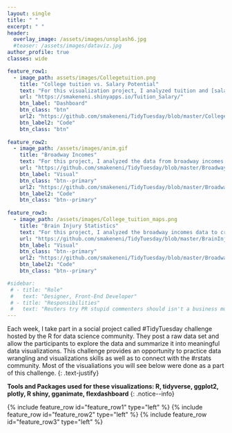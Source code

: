 ```yaml
---
layout: single
title: " "
excerpt: " "
header:
  overlay_image: /assets/images/unsplash6.jpg
  #teaser: /assets/images/dataviz.jpg
author_profile: true  
classes: wide 

feature_row1:
  - image_path: assets/images/Collegetuition.png
    title: "College tuition vs. Salary Potential"
    text: "For this visualization project, I analyzed tuition and [salary data](https://github.com/smakeneni/TidyTuesday/blob/master/College_tuition_03_011/Tuition_Salary.Rmd) to explore if tuition costs and career pay are correlated. I used R shiny flexdashboard to create an interactive dashboard that allows the users to explore tuition fees and salary potential by state in the US"
    url: "https://smakeneni.shinyapps.io/Tuition_Salary/" 
    btn_label: "Dashboard"
    btn_class: "btn"
    url2: "https://github.com/smakeneni/TidyTuesday/blob/master/College_tuition_03_011/Tuition_Salary.Rmd"
    btn_label2: "Code"
    btn_class: "btn"
           
feature_row2:
  - image_path: /assets/images/anim.gif
    title: "Broadway Incomes"
    text: "For this project, I analyzed the data from broadway incomes to created animated plots"
    url: "https://github.com/smakeneni/TidyTuesday/blob/master/Broadway/Animatedplot.R"
    btn_label: "Visual"
    btn_class: "btn--primary"
    url2: "https://github.com/smakeneni/TidyTuesday/blob/master/Broadway/Animatedplot.R"
    btn_label2: "Code"
    btn_class: "btn--primary" 
    
feature_row3:
  - image_path: /assets/images/College_tuition_maps.png
    title: "Brain Injury Statistics"
    text: "For this project, I analyzed the broadway incomes data to created animated plots"
    url: "https://github.com/smakeneni/TidyTuesday/blob/master/BrainInjury_03_24/Braininjury_plotly.R"
    btn_label: "Visual"
    btn_class: "btn--primary"
    url2: "https://github.com/smakeneni/TidyTuesday/blob/master/Broadway/Animatedplot.R"
    btn_label2: "Code"
    btn_class: "btn--primary" 

#sidebar:
 # - title: "Role"
 #   text: "Designer, Front-End Developer"
 # - title: "Responsibilities"
 #   text: "Reuters try PR stupid commenters should isn't a business model"
--- 
```


Each week, I take part in a social project called #TidyTuesday challenge hosted by the R for data science community. They post a raw data set and allow the participants to explore the data and summarize it into meaningful data visualizations. This challenge provides an opportunity to practice data wrangling and visualizations skills as well as to connect with the #rstats community. Most of the visualiations you will see below were done as a part of this challenge.
{: .text-justify}

**Tools and Packages used for these visualizations:  R, tidyverse, ggplot2, plotly, R shiny, gganimate, flexdashboard**
{: .notice--info}

{% include feature_row id="feature_row1" type="left" %}
{% include feature_row id="feature_row2" type="left" %}
{% include feature_row id="feature_row3" type="left" %}
